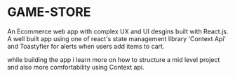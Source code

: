 # GAME-STORE

An Ecommerce web app with complex UX and UI desgins built with React.js. 
A well built app using one of react's state management library 'Context Api' and Toastyfier for alerts when users add items to cart.


while building the app i learn more on how to structure a mid level project and also more comfortability using Context api.
